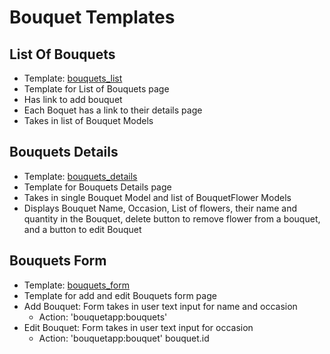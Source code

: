 # Bouquet Templates

## List Of Bouquets
- Template: [bouquets_list]()
- Template for List of Bouquets page
- Has link to add bouquet
- Each Boquet has a link to their details page
- Takes in list of Bouquet Models

## Bouquets Details
- Template: [bouquets_details]()
- Template for Bouquets Details page
- Takes in single Bouquet Model and list of BouquetFlower Models
- Displays Bouquet Name, Occasion, List of flowers, their name and quantity in the Bouquet, delete button to remove flower from a bouquet, and a button to edit Bouquet

## Bouquets Form
- Template: [bouquets_form]() 
- Template for add and edit Bouquets form page
- Add Bouquet: Form takes in user text input for name and occasion 
    - Action: 'bouquetapp:bouquets'
- Edit Bouquet: Form takes in user text input for occasion
    - Action: 'bouquetapp:bouquet' bouquet.id

